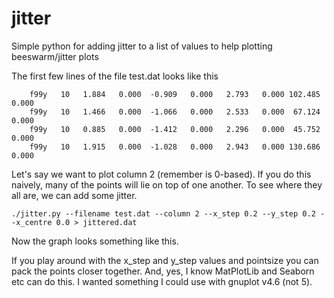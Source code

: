 # jitter
Simple python for adding jitter to a list of values to help plotting beeswarm/jitter plots 

The first few lines of the file test.dat looks like this

        f99y   10   1.884   0.000  -0.909   0.000   2.793   0.000 102.485   0.000
        f99y   10   1.466   0.000  -1.066   0.000   2.533   0.000  67.124   0.000
        f99y   10   0.885   0.000  -1.412   0.000   2.296   0.000  45.752   0.000
        f99y   10   1.915   0.000  -1.028   0.000   2.943   0.000 130.686   0.000

Let's say we want to plot column 2 (remember is 0-based). If you do this naively, many of the points will lie on top of one another. To see where they all are, we can add some jitter.

    ./jitter.py --filename test.dat --column 2 --x_step 0.2 --y_step 0.2 --x_centre 0.0 > jittered.dat
    
Now the graph looks something like this. 



If you play around with the x_step and y_step values and pointsize you can pack the points closer together. And, yes, I know MatPlotLib and Seaborn etc can do this. I wanted something I could use with gnuplot v4.6 (not 5).
